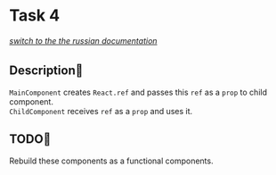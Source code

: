 # Task 4

###### [switch to the the russian documentation](./README.ru.md)

## Description📌

`MainComponent` creates `React.ref` and passes this `ref` as a `prop` to child component.    
`ChildComponent` receives `ref` as a `prop` and uses it.

## TODO📝

Rebuild these components as a functional components.
